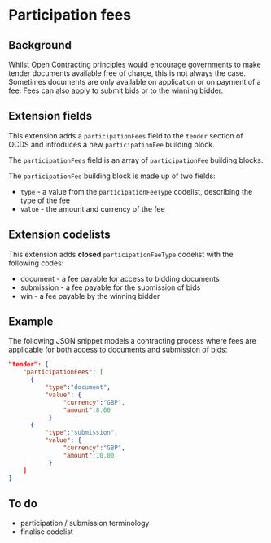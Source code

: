 # Participation fees

## Background

Whilst Open Contracting principles would encourage governments to make tender documents available free of charge, this is not always the case. Sometimes documents are only available on application or on payment of a fee. Fees can also apply to submit bids or to the winning bidder.

## Extension fields

This extension adds a ```participationFees``` field to the ```tender``` section of OCDS and introduces a new ```participationFee``` building block.

The ```participationFees``` field is an array of ```participationFee``` building blocks.

The ```participationFee``` building block is made up of two fields:

* ```type``` - a value from the ```participationFeeType``` codelist, describing the type of the fee
* ```value``` - the amount and currency of the fee

## Extension codelists

This extension adds **closed** ```participationFeeType``` codelist with the following codes:

* document - a fee payable for access to bidding documents
* submission - a fee payable for the submission of bids
* win - a fee payable by the winning bidder

## Example

The following JSON snippet models a contracting process where fees are applicable for both access to documents and submission of bids:

```JSON
"tender": {
    "participationFees": [
      {
          "type":"document",
          "value": {
               "currency":"GBP",
               "amount":8.00
           } 
      {
          "type":"submission",
          "value": {
               "currency":"GBP",
               "amount":10.00
           } 
    ]
}
```

## To do

* participation / submission terminology
* finalise codelist
